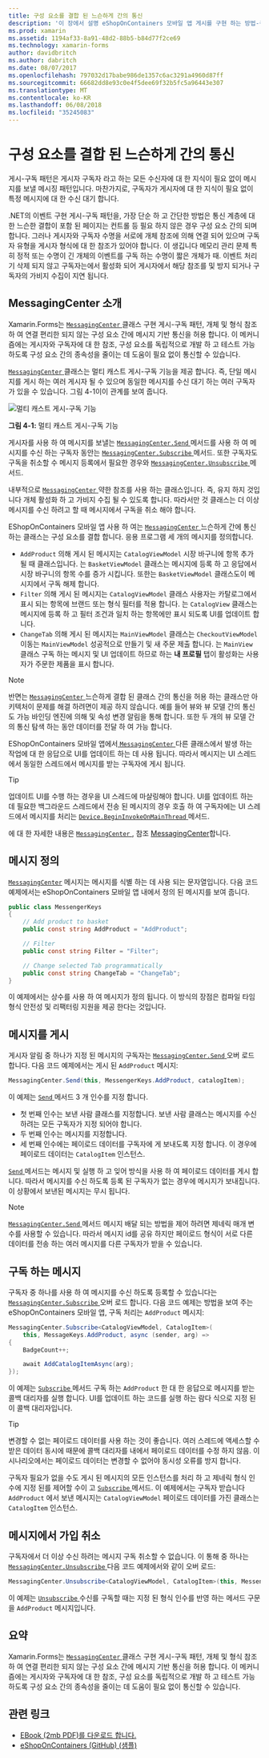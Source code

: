 ```yaml
---
title: 구성 요소를 결합 된 느슨하게 간의 통신
description: '이 장에서 설명 eShopOnContainers 모바일 앱 게시를 구현 하는 방법-구독 패턴, 개체 및 형식 참조 하 여 연결 편리한 되지 않는 구성 요소 간의 메시지 기반 통신을 허용 합니다. '
ms.prod: xamarin
ms.assetid: 1194af33-8a91-48d2-88b5-b84d77f2ce69
ms.technology: xamarin-forms
author: davidbritch
ms.author: dabritch
ms.date: 08/07/2017
ms.openlocfilehash: 797032d17babe986de1357c6ac3291a4960d87ff
ms.sourcegitcommit: 66682dd8e93c0e4f5dee69f32b5fc5a96443e307
ms.translationtype: MT
ms.contentlocale: ko-KR
ms.lasthandoff: 06/08/2018
ms.locfileid: "35245083"
---
```

# <a name="communicating-between-loosely-coupled-components"></a>구성 요소를 결합 된 느슨하게 간의 통신

게시-구독 패턴은 게시자 구독자 라고 하는 모든 수신자에 대 한 지식이 필요 없이 메시지를 보낼 메시징 패턴입니다. 마찬가지로, 구독자가 게시자에 대 한 지식이 필요 없이 특정 메시지에 대 한 수신 대기 합니다.

.NET의 이벤트 구현 게시-구독 패턴을, 가장 단순 하 고 간단한 방법은 통신 계층에 대 한 느슨한 결합이 포함 된 페이지는 컨트롤 등 필요 하지 않은 경우 구성 요소 간의 되며 합니다. 그러나 게시자와 구독자 수명을 서로에 개체 참조에 의해 연결 되어 있으며 구독자 유형을 게시자 형식에 대 한 참조가 있어야 합니다. 이 생깁니다 메모리 관리 문제 특히 정적 또는 수명이 긴 개체의 이벤트를 구독 하는 수명이 짧은 개체가 때. 이벤트 처리기 삭제 되지 않고 구독자는에서 활성화 되어 게시자에서 해당 참조를 및 방지 되거나 구독자의 가비지 수집이 지연 됩니다.

## <a name="introduction-to-messagingcenter"></a>MessagingCenter 소개

Xamarin.Forms는 [ `MessagingCenter` ](https://developer.xamarin.com/api/type/Xamarin.Forms.MessagingCenter/) 클래스 구현 게시-구독 패턴, 개체 및 형식 참조 하 여 연결 편리한 되지 않는 구성 요소 간에 메시지 기반 통신을 허용 합니다. 이 메커니즘에는 게시자와 구독자에 대 한 참조, 구성 요소를 독립적으로 개발 하 고 테스트 가능 하도록 구성 요소 간의 종속성을 줄이는 데 도움이 필요 없이 통신할 수 있습니다.

[ `MessagingCenter` ](https://developer.xamarin.com/api/type/Xamarin.Forms.MessagingCenter/) 클래스는 멀티 캐스트 게시-구독 기능을 제공 합니다. 즉, 단일 메시지를 게시 하는 여러 게시자 될 수 있으며 동일한 메시지를 수신 대기 하는 여러 구독자가 있을 수 있습니다. 그림 4-1이이 관계를 보여 줍니다.

![](communicating-between-loosely-coupled-components-images/messagingcenter.png "멀티 캐스트 게시-구독 기능")

**그림 4-1:** 멀티 캐스트 게시-구독 기능

게시자를 사용 하 여 메시지를 보낼는 [ `MessagingCenter.Send` ](https://developer.xamarin.com/api/member/Xamarin.Forms.MessagingCenter.Send%7BTSender%7D/p/TSender/System.String/) 메서드를 사용 하 여 메시지를 수신 하는 구독자 동안는 [ `MessagingCenter.Subscribe` ](https://developer.xamarin.com/api/member/Xamarin.Forms.MessagingCenter.Subscribe%7BTSender%7D/p/System.Object/System.String/System.Action%7BTSender%7D/TSender/) 메서드. 또한 구독자도 구독을 취소할 수 메시지 등록에서 필요한 경우와 [ `MessagingCenter.Unsubscribe` ](https://developer.xamarin.com/api/member/Xamarin.Forms.MessagingCenter.Unsubscribe%7BTSender%7D/p/System.Object/System.String/) 메서드.

내부적으로 [ `MessagingCenter` ](https://developer.xamarin.com/api/type/Xamarin.Forms.MessagingCenter/) 약한 참조를 사용 하는 클래스입니다. 즉, 유지 하지 것입니다 개체 활성화 하 고 가비지 수집 될 수 있도록 합니다. 따라서만 것 클래스는 더 이상 메시지를 수신 하려고 할 때 메시지에서 구독을 취소 해야 합니다.

EShopOnContainers 모바일 앱 사용 하 여는 [ `MessagingCenter` ](https://developer.xamarin.com/api/type/Xamarin.Forms.MessagingCenter/) 느슨하게 간에 통신 하는 클래스는 구성 요소를 결합 합니다. 응용 프로그램 세 개의 메시지를 정의합니다.

-   `AddProduct` 의해 게시 된 메시지는 `CatalogViewModel` 시장 바구니에 항목 추가 될 때 클래스입니다. 는 `BasketViewModel` 클래스는 메시지에 등록 하 고 응답에서 시장 바구니의 항목 수를 증가 시킵니다. 또한는 `BasketViewModel` 클래스도이 메시지에서 구독 해제 합니다.
-   `Filter` 의해 게시 된 메시지는 `CatalogViewModel` 클래스 사용자는 카탈로그에서 표시 되는 항목에 브랜드 또는 형식 필터를 적용 합니다. 는 `CatalogView` 클래스는 메시지에 등록 하 고 필터 조건과 일치 하는 항목에만 표시 되도록 UI를 업데이트 합니다.
-   `ChangeTab` 의해 게시 된 메시지는 `MainViewModel` 클래스는 `CheckoutViewModel` 이동는 `MainViewModel` 성공적으로 만들기 및 새 주문 제출 합니다. 는 `MainView` 클래스 구독 하는 메시지 및 UI 업데이트 하므로 하는 **내 프로필** 탭이 활성화는 사용자가 주문한 제품을 표시 합니다.

> [!NOTE]
> 반면는 [ `MessagingCenter` ](https://developer.xamarin.com/api/type/Xamarin.Forms.MessagingCenter/) 느슨하게 결합 된 클래스 간의 통신을 허용 하는 클래스만 아키텍처이 문제를 해결 하려면이 제공 하지 않습니다. 예를 들어 뷰와 뷰 모델 간의 통신도 가능 바인딩 엔진에 의해 및 속성 변경 알림을 통해 합니다. 또한 두 개의 뷰 모델 간의 통신 탐색 하는 동안 데이터를 전달 하 여 가능 합니다.

EShopOnContainers 모바일 앱에서[ `MessagingCenter` ](https://developer.xamarin.com/api/type/Xamarin.Forms.MessagingCenter/) 다른 클래스에서 발생 하는 작업에 대 한 응답으로 UI를 업데이트 하는 데 사용 됩니다. 따라서 메시지는 UI 스레드에서 동일한 스레드에서 메시지를 받는 구독자에 게시 됩니다.

> [!TIP]
> 업데이트 UI를 수행 하는 경우을 UI 스레드에 마샬링해야 합니다. UI를 업데이트 하는 데 필요한 백그라운드 스레드에서 전송 된 메시지의 경우 호출 하 여 구독자에는 UI 스레드에서 메시지를 처리는 [ `Device.BeginInvokeOnMainThread` ](https://developer.xamarin.com/api/member/Xamarin.Forms.Device.BeginInvokeOnMainThread/p/System.Action/) 메서드.

에 대 한 자세한 내용은 [ `MessagingCenter` ](https://developer.xamarin.com/api/type/Xamarin.Forms.MessagingCenter/), 참조 [MessagingCenter](~/xamarin-forms/app-fundamentals/messaging-center.md)합니다.

## <a name="defining-a-message"></a>메시지 정의

[`MessagingCenter`](https://developer.xamarin.com/api/type/Xamarin.Forms.MessagingCenter/) 메시지는 메시지를 식별 하는 데 사용 되는 문자열입니다. 다음 코드 예제에서는 eShopOnContainers 모바일 앱 내에서 정의 된 메시지를 보여 줍니다.

```csharp
public class MessengerKeys  
{  
    // Add product to basket  
    public const string AddProduct = "AddProduct";  

    // Filter  
    public const string Filter = "Filter";  

    // Change selected Tab programmatically  
    public const string ChangeTab = "ChangeTab";  
}
```

이 예제에서는 상수를 사용 하 여 메시지가 정의 됩니다. 이 방식의 장점은 컴파일 타임 형식 안전성 및 리팩터링 지원을 제공 한다는 것입니다.

## <a name="publishing-a-message"></a>메시지를 게시

게시자 알림 중 하나가 지정 된 메시지의 구독자는 [ `MessagingCenter.Send` ](https://developer.xamarin.com/api/member/Xamarin.Forms.MessagingCenter.Send%7BTSender,TArgs%7D/p/TSender/System.String/TArgs/) 오버 로드 합니다. 다음 코드 예제에서는 게시 된 `AddProduct` 메시지:

```csharp
MessagingCenter.Send(this, MessengerKeys.AddProduct, catalogItem);
```

이 예제는 [ `Send` ](https://developer.xamarin.com/api/member/Xamarin.Forms.MessagingCenter.Send%7BTSender,TArgs%7D/p/TSender/System.String/TArgs/) 메서드 3 개 인수를 지정 합니다.

-   첫 번째 인수는 보낸 사람 클래스를 지정합니다. 보낸 사람 클래스는 메시지를 수신 하려는 모든 구독자가 지정 되어야 합니다.
-   두 번째 인수는 메시지를 지정합니다.
-   세 번째 인수에는 페이로드 데이터를 구독자에 게 보내도록 지정 합니다. 이 경우에 페이로드 데이터는 `CatalogItem` 인스턴스.

[ `Send` ](https://developer.xamarin.com/api/member/Xamarin.Forms.MessagingCenter.Send%7BTSender,TArgs%7D/p/TSender/System.String/TArgs/) 메서드는 메시지 및 실행 하 고 잊어 방식을 사용 하 여 페이로드 데이터를 게시 합니다. 따라서 메시지를 수신 하도록 등록 된 구독자가 없는 경우에 메시지가 보내집니다. 이 상황에서 보낸된 메시지는 무시 됩니다.

> [!NOTE]
> [ `MessagingCenter.Send` ](https://developer.xamarin.com/api/member/Xamarin.Forms.MessagingCenter.Send%7BTSender,TArgs%7D/p/TSender/System.String/TArgs/) 메서드 메시지 배달 되는 방법을 제어 하려면 제네릭 매개 변수를 사용할 수 있습니다. 따라서 메시지 id를 공유 하지만 페이로드 형식이 서로 다른 데이터를 전송 하는 여러 메시지를 다른 구독자가 받을 수 있습니다.

## <a name="subscribing-to-a-message"></a>구독 하는 메시지

구독자 중 하나를 사용 하 여 메시지를 수신 하도록 등록할 수 있습니다는 [ `MessagingCenter.Subscribe` ](https://developer.xamarin.com/api/member/Xamarin.Forms.MessagingCenter.Subscribe%7BTSender%7D/p/System.Object/System.String/System.Action%7BTSender%7D/TSender/) 오버 로드 합니다. 다음 코드 예제는 방법을 보여 주는 eShopOnContainers 모바일 앱, 구독 처리는 `AddProduct` 메시지:

```csharp
MessagingCenter.Subscribe<CatalogViewModel, CatalogItem>(  
    this, MessageKeys.AddProduct, async (sender, arg) =>  
{  
    BadgeCount++;  

    await AddCatalogItemAsync(arg);  
});
```

이 예제는 [ `Subscribe` ](https://developer.xamarin.com/api/member/Xamarin.Forms.MessagingCenter.Subscribe%7BTSender%7D/p/System.Object/System.String/System.Action%7BTSender%7D/TSender/) 메서드 구독 하는 `AddProduct` 한 대 한 응답으로 메시지를 받는 콜백 대리자를 실행 합니다. UI를 업데이트 하는 코드를 실행 하는 람다 식으로 지정 된이 콜백 대리자입니다.

> [!TIP]
> 변경할 수 없는 페이로드 데이터를 사용 하는 것이 좋습니다. 여러 스레드에 액세스할 수 받은 데이터 동시에 때문에 콜백 대리자를 내에서 페이로드 데이터를 수정 하지 않음. 이 시나리오에서는 페이로드 데이터는 변경할 수 없어야 동시성 오류를 방지 합니다.

구독자 필요가 없을 수도 게시 된 메시지의 모든 인스턴스를 처리 하 고 제네릭 형식 인수에 지정 된를 제어할 수이 고 [ `Subscribe` ](https://developer.xamarin.com/api/member/Xamarin.Forms.MessagingCenter.Subscribe%7BTSender%7D/p/System.Object/System.String/System.Action%7BTSender%7D/TSender/) 메서드. 이 예제에서는 구독자 받습니다 `AddProduct` 에서 보낸 메시지는 `CatalogViewModel` 페이로드 데이터를 가진 클래스는 `CatalogItem` 인스턴스.

## <a name="unsubscribing-from-a-message"></a>메시지에서 가입 취소

구독자에서 더 이상 수신 하려는 메시지 구독 취소할 수 없습니다. 이 통해 중 하나는 [ `MessagingCenter.Unsubscribe` ](https://developer.xamarin.com/api/member/Xamarin.Forms.MessagingCenter.Unsubscribe%7BTSender,TArgs%7D/p/System.Object/System.String/) 다음 코드 예제에서와 같이 오버 로드:

```csharp
MessagingCenter.Unsubscribe<CatalogViewModel, CatalogItem>(this, MessengerKeys.AddProduct);
```

이 예제는 [ `Unsubscribe` ](https://developer.xamarin.com/api/member/Xamarin.Forms.MessagingCenter.Unsubscribe%7BTSender,TArgs%7D/p/System.Object/System.String/) 수신를 구독할 때는 지정 된 형식 인수를 반영 하는 메서드 구문을 `AddProduct` 메시지입니다.

## <a name="summary"></a>요약

Xamarin.Forms는 [ `MessagingCenter` ](https://developer.xamarin.com/api/type/Xamarin.Forms.MessagingCenter/) 클래스 구현 게시-구독 패턴, 개체 및 형식 참조 하 여 연결 편리한 되지 않는 구성 요소 간에 메시지 기반 통신을 허용 합니다. 이 메커니즘에는 게시자와 구독자에 대 한 참조, 구성 요소를 독립적으로 개발 하 고 테스트 가능 하도록 구성 요소 간의 종속성을 줄이는 데 도움이 필요 없이 통신할 수 있습니다.


## <a name="related-links"></a>관련 링크

- [EBook (2mb PDF)를 다운로드 합니다.](https://aka.ms/xamarinpatternsebook)
- [eShopOnContainers (GitHub) (샘플)](https://github.com/dotnet-architecture/eShopOnContainers)
